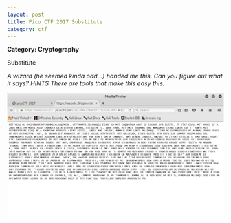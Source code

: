 ```yaml
---
layout: post
title: Pico CTF 2017 Substitute 
category: ctf
---
```

<b>Category: Cryptography</b>


Substitute

<i>A wizard (he seemed kinda odd...) handed me this. Can you figure out what it says?
HINTS
There are tools that make this easy this.</i>

![Image description](/images/substitute.png)

